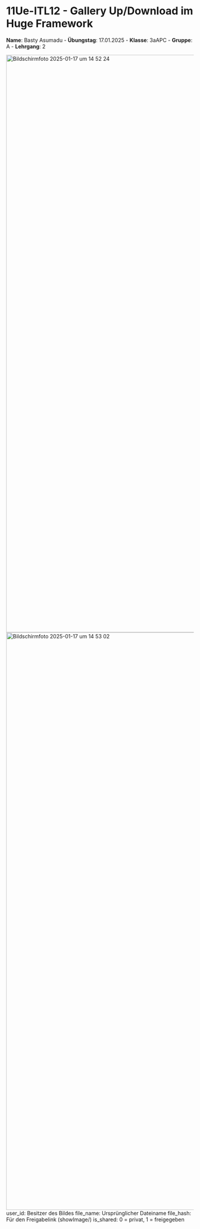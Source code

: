 # 11Ue-ITL12 - Gallery Up/Download im Huge Framework
**Name**: Basty Asumadu - **Übungstag**: 17.01.2025 - **Klasse**: 3aAPC - **Gruppe**: A - **Lehrgang**: 2




<img width="1552" alt="Bildschirmfoto 2025-01-17 um 14 52 24" src="https://github.com/user-attachments/assets/b4a8dba1-8f69-4af5-97ff-0ac3eae003a0" />
<img width="1552" alt="Bildschirmfoto 2025-01-17 um 14 53 02" src="https://github.com/user-attachments/assets/e5d390bc-f8a5-47e4-bdb3-a21293a1ee0a" />
user_id: Besitzer des Bildes
file_name: Ursprünglicher Dateiname
file_hash: Für den Freigabelink (showImage/<hash>)
is_shared: 0 = privat, 1 = freigegeben

